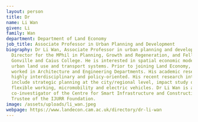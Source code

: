 ```yaml
---
layout: person
title: Dr
name: Li Wan
given: Li
family: Wan
department: Department of Land Economy
job_title: Associate Professor in Urban Planning and Development
biography: Dr Li Wan, Associate Professor in urban planning and development,
  Director for the MPhil in Planning, Growth and Regeneration, and Fellow of
  Gonville and Caius College. He is interested in spatial economic modelling of
  urban land use and transport systems. Prior to joining Land Economy, he has
  worked in Architecture and Engineering Departments. His academic research is
  highly interdisciplinary and policy-oriented. His recent research interests
  include strategic planning at the city/regional level, impact study of
  flexible working, micromobility and electric vehicles. Dr Li Wan is a
  co-investigator of the Centre for Smart Infrastructure and Construction and a
  Trustee of the IJURR Foundation.
image: /assets/uploads/li_wan.jpeg
webpage: https://www.landecon.cam.ac.uk/directory/dr-li-wan
---
```

